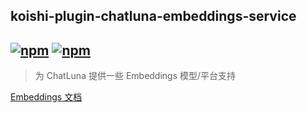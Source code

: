 ## koishi-plugin-chatluna-embeddings-service

## [![npm](https://img.shields.io/npm/v/koishi-plugin-chatluna-embeddings-service)](https://www.npmjs.com/package/koishi-plugin-chatluna-embeddings-service) [![npm](https://img.shields.io/npm/dm/koishi-plugin-chatluna-embeddings-service)](https://www.npmjs.com/package//koishi-plugin-chatluna-embeddings-service)

> 为 ChatLuna 提供一些 Embeddings 模型/平台支持

[Embeddings 文档](https://chatluna.chat/guide/configure-embedding-model/introduction.html)
